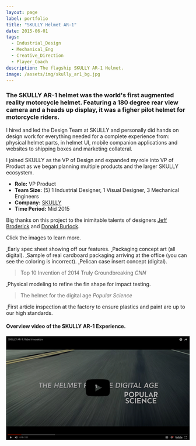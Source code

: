 ```yaml
---
layout: page
label: portfolio
title: "SKULLY Helmet AR-1"
date: 2015-06-01
tags:
  - Industrial_Design
  - Mechanical_Eng
  - Creative_Direction
  - Player_Coach
description: The flagship SKULLY AR-1 Helmet.
image: /assets/img/skully_ar1_bg.jpg
---
```


### The SKULLY AR-1 helmet was the world's first augmented reality motorcycle helmet. Featuring a 180 degree rear view camera and a heads up display, it was a figher pilot helmet for motorcycle riders. 

I hired and led the Design Team at SKULLY and personally did hands on design work for everything needed for a complete experience from: physical helmet parts, in helmet UI, mobile companion applications and websites to shipping boxes and marketing collateral. 

I joined SKULLY as the VP of Design and expanded my role into VP of Product as we began planning multiple products and the larger SKULLY ecosystem.

+ **Role:** VP Product
+ **Team Size:** (5) 1 Industrial Designer, 1 Visual Designer, 3 Mechanical Engineers
+ **Company:** [SKULLY](https://en.wikipedia.org/wiki/Skully_(helmet))
+ **Time Period:** Mid 2015

Big thanks on this project to the inimitable talents of designers [Jeff Broderick](https://www.linkedin.com/in/brdrck) and [Donald Burlock](https://www.linkedin.com/in/donaldburlockjr/).


Click the images to learn more. 

<a href="/assets/img/sk_ar1_img1.jpg" data-fancybox="gallery" data-caption="Early spec sheet showing off our features.">
  <img src="/assets/img/sk_ar1_img1.jpg" alt="" />
</a>
Early spec sheet showing off our features.

<a href="/assets/img/sk_ar1_img4.jpg" data-fancybox="gallery" data-caption="Packaging concept art (all digital).">
  <img src="/assets/img/sk_ar1_img4.jpg" alt="" />
</a>
Packaging concept art (all digital).

<a href="/assets/img/sk_ar1_img5.jpg" data-fancybox="gallery" data-caption="Sample of real cardboard packaging arriving at the office (you can see the coloring is incorrect).">
  <img src="/assets/img/sk_ar1_img5.jpg" alt="" />
</a>
Sample of real cardboard packaging arriving at the office (you can see the coloring is incorrect).

<a href="/assets/img/sk_ar1_img6.jpg" data-fancybox="gallery" data-caption="Pelican case insert concept (digital).">
  <img src="/assets/img/sk_ar1_img6.jpg" alt="" />
</a>
Pelican case insert concept (digital).

<blockquote>
  Top 10 Invention of 2014 Truly Groundbreaking
  <cite>CNN</cite>
</blockquote>

<a href="/assets/img/sk_ar1_img2.jpg" data-fancybox="gallery" data-caption="Physical modeling to refine the fin shape for impact testing.">
  <img src="/assets/img/sk_ar1_img2.jpg" alt="" />
</a>
Physical modeling to refine the fin shape for impact testing.

<blockquote>
  The helmet for the digital age
  <cite>Popular Science</cite>
</blockquote>

<a href="/assets/img/sk_ar1_img3.jpg" data-fancybox="gallery" data-caption="First article inspection at the factory to ensure plastics and paint are up to our high standards.">
  <img src="/assets/img/sk_ar1_img3.jpg" alt="" />
</a>
First article inspection at the factory to ensure plastics and paint are up to our high standards.

#### Overview video of the SKULLY AR-1 Experience. ####

<a data-fancybox href="https://youtu.be/8f1KS0P6swU">
    <img width="760" src="/assets/img/skullyVideo.jpg" alt="">
</a>
